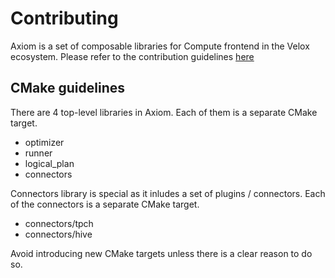 # Contributing

Axiom is a set of composable libraries for Compute frontend in the Velox ecosystem.
Please refer to the contribution guidelines
[here](https://github.com/facebookincubator/velox/blob/main/CONTRIBUTING.md)

## CMake guidelines

There are 4 top-level libraries in Axiom. Each of them is a separate CMake target.

- optimizer
- runner
- logical_plan
- connectors

Connectors library is special as it inludes a set of plugins  / connectors. Each
of the connectors is a separate CMake target.

- connectors/tpch
- connectors/hive

Avoid introducing new CMake targets unless there is a clear reason to do so.

